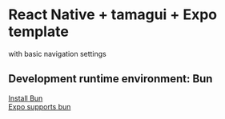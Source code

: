 # React Native + tamagui + Expo template

with basic navigation settings

## Development runtime environment: Bun

[Install Bun](https://bun.sh/)  
[Expo supports bun](https://docs.expo.dev/guides/using-bun/)
